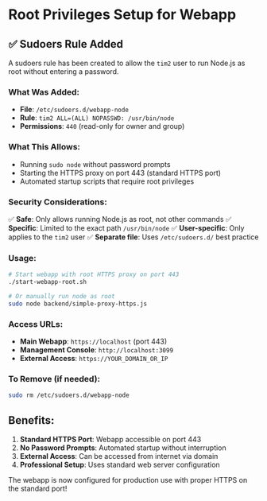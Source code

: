 # Root Privileges Setup for Webapp

## ✅ Sudoers Rule Added

A sudoers rule has been created to allow the `tim2` user to run Node.js as root without entering a password.

### What Was Added:
- **File**: `/etc/sudoers.d/webapp-node`
- **Rule**: `tim2 ALL=(ALL) NOPASSWD: /usr/bin/node`
- **Permissions**: `440` (read-only for owner and group)

### What This Allows:
- Running `sudo node` without password prompts
- Starting the HTTPS proxy on port 443 (standard HTTPS port)
- Automated startup scripts that require root privileges

### Security Considerations:
✅ **Safe**: Only allows running Node.js as root, not other commands
✅ **Specific**: Limited to the exact path `/usr/bin/node`
✅ **User-specific**: Only applies to the `tim2` user
✅ **Separate file**: Uses `/etc/sudoers.d/` best practice

### Usage:
```bash
# Start webapp with root HTTPS proxy on port 443
./start-webapp-root.sh

# Or manually run node as root
sudo node backend/simple-proxy-https.js
```

### Access URLs:
- **Main Webapp**: `https://localhost` (port 443)
- **Management Console**: `http://localhost:3099`
- **External Access**: `https://YOUR_DOMAIN_OR_IP`

### To Remove (if needed):
```bash
sudo rm /etc/sudoers.d/webapp-node
```

## Benefits:
1. **Standard HTTPS Port**: Webapp accessible on port 443
2. **No Password Prompts**: Automated startup without interruption
3. **External Access**: Can be accessed from internet via domain
4. **Professional Setup**: Uses standard web server configuration

The webapp is now configured for production use with proper HTTPS on the standard port!
